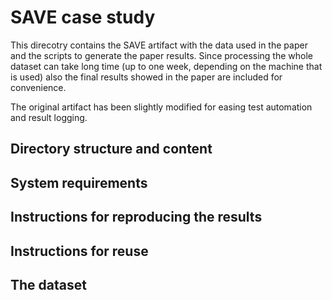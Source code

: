 # SAVE case study 

This direcotry contains the SAVE artifact with the data used in the paper and the scripts to generate the paper results. Since processing the whole dataset can take long time (up to one week, depending on the machine that is used) also the final results showed in the paper are included for convenience.

The original artifact has been slightly modified for easing test automation and result logging.

## Directory structure and content

## System requirements

## Instructions for reproducing the results

## Instructions for reuse

## The dataset
